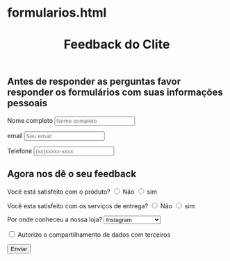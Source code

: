 # formularios.html
<!DOCTYPE html>
<html lang="en">
<head>
    <meta charset="UTF-8">
    <meta name="viewport" content="width=device-width, initial-scale=1.0">
    <title>Feedback do cliente</title>
</head>
<body>
<header>
    <h1>Feedback do Clite</h1>
</header>
<h2> Antes de responder as perguntas favor responder os formulários com suas informações pessoais</h2>
<form method="post">
<p>
    <label for="Seu nome">Nome completo</label>
    <input type="text" placeholder="Nome completo" id="Seu nome"/>
</p>

<p>
    <label for="email">email</label>
    <input type="text" placeholder="Seu email" id="email"/>
</p>
<p>
    <label for="Telefone">Telefone</label>
    <input type="text" placeholder="(xx)xxxxx-xxxx" id="Telefone"/>
</p>
<p>
    <h2>Agora nos dê o seu feedback</h2>
</p>
<p>
    Você está satisfeito com o produto?
    <input type="radio" id="não" name="1"/>
    <label for="não">Não</label>
    <input type="radio" id="sim" name="1"/>
    <label for="sim">sim</label>
</p>
<p>
    Você esta satisfeito com os serviços de entrega?
    <input type="radio" id="não" name="2"/>
    <label for="não">Não</label>
    <input type="radio" id="sim" name="2"/>
    <label for="sim">sim</label>
</p>
<p>
    Por onde conheceu a nossa loja?
    <select>
        <option>Instagram</option>
        <option>Familiares/amigos</option>
        <option>Facebook</option>
        <option>WhatsApp</option>
        <option>Anuncio local</option>
    </select>
</p>
</form>
</body>
<footer>
<form>
    <input type="checkbox" id="Autorização"/>
    <label for="Autorização">Autorizo o compartilhamento de dados com terceiros</label>
<p>    
    <input type="submit" value="Enviar"/>
</p>    
</form>    
</footer>
</html>

